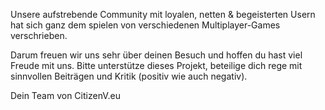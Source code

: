 Unsere aufstrebende Community mit loyalen, netten & begeisterten Usern hat sich ganz dem spielen von verschiedenen Multiplayer-Games verschrieben.


Darum freuen wir uns sehr über deinen Besuch und hoffen du hast viel Freude mit uns. Bitte unterstütze dieses Projekt, beteilige dich rege mit sinnvollen Beiträgen und Kritik (positiv wie auch negativ).


Dein Team von CitizenV.eu
